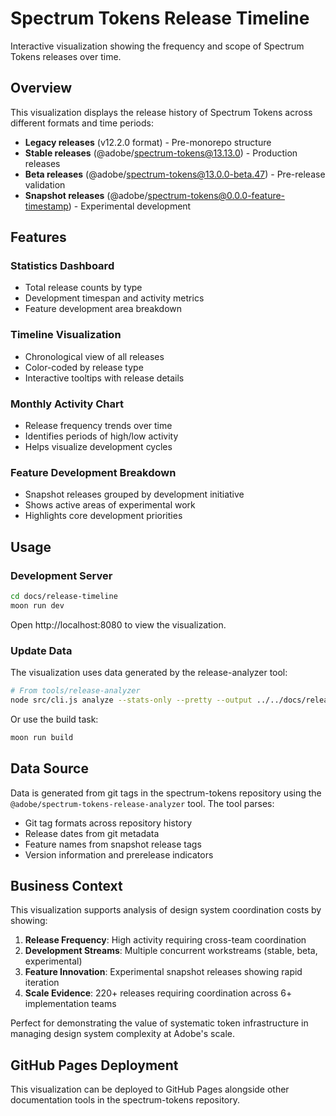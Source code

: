 # Spectrum Tokens Release Timeline

Interactive visualization showing the frequency and scope of Spectrum Tokens releases over time.

## Overview

This visualization displays the release history of Spectrum Tokens across different formats and time periods:

- **Legacy releases** (v12.2.0 format) - Pre-monorepo structure
- **Stable releases** (@adobe/spectrum-tokens@13.13.0) - Production releases
- **Beta releases** (@adobe/spectrum-tokens@13.0.0-beta.47) - Pre-release validation
- **Snapshot releases** (@adobe/spectrum-tokens@0.0.0-feature-timestamp) - Experimental development

## Features

### Statistics Dashboard

- Total release counts by type
- Development timespan and activity metrics
- Feature development area breakdown

### Timeline Visualization

- Chronological view of all releases
- Color-coded by release type
- Interactive tooltips with release details

### Monthly Activity Chart

- Release frequency trends over time
- Identifies periods of high/low activity
- Helps visualize development cycles

### Feature Development Breakdown

- Snapshot releases grouped by development initiative
- Shows active areas of experimental work
- Highlights core development priorities

## Usage

### Development Server

```bash
cd docs/release-timeline
moon run dev
```

Open http://localhost:8080 to view the visualization.

### Update Data

The visualization uses data generated by the release-analyzer tool:

```bash
# From tools/release-analyzer
node src/cli.js analyze --stats-only --pretty --output ../../docs/release-timeline/public/data/releases.json
```

Or use the build task:

```bash
moon run build
```

## Data Source

Data is generated from git tags in the spectrum-tokens repository using the `@adobe/spectrum-tokens-release-analyzer` tool. The tool parses:

- Git tag formats across repository history
- Release dates from git metadata
- Feature names from snapshot release tags
- Version information and prerelease indicators

## Business Context

This visualization supports analysis of design system coordination costs by showing:

1. **Release Frequency**: High activity requiring cross-team coordination
2. **Development Streams**: Multiple concurrent workstreams (stable, beta, experimental)
3. **Feature Innovation**: Experimental snapshot releases showing rapid iteration
4. **Scale Evidence**: 220+ releases requiring coordination across 6+ implementation teams

Perfect for demonstrating the value of systematic token infrastructure in managing design system complexity at Adobe's scale.

## GitHub Pages Deployment

This visualization can be deployed to GitHub Pages alongside other documentation tools in the spectrum-tokens repository.
